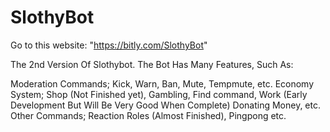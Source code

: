# SlothyBot

Go to this website: "https://bitly.com/SlothyBot"

The 2nd Version Of Slothybot.
The Bot Has Many Features, Such As:

Moderation Commands; Kick, Warn, Ban, Mute, Tempmute, etc.
Economy System; Shop (Not Finished yet), Gambling, Find command, Work (Early Development But Will Be Very Good When Complete) Donating Money, etc.
Other Commands; Reaction Roles (Almost Finished), Pingpong etc.
